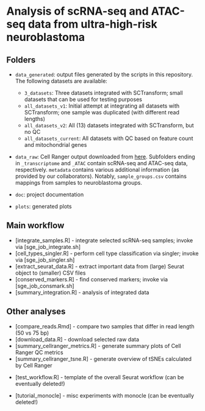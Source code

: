 # Analysis of scRNA-seq and ATAC-seq data from ultra-high-risk neuroblastoma

## Folders

* `data_generated`: output files generated by the scripts in this repository. The following datasets are available:

  - `3_datasets`: Three datasets integrated with SCTransform; small datasets that can be used for testing purposes
  - `all_datasets_v1`: Initial attempt at integrating all datasets with SCTransform; one sample was duplicated (with different read lengths)
  - `all_datasets_v2`: All (13) datasets integrated with SCTransform, but no QC
  - `all_datasets_current`: All datasets with QC based on feature count and mitochondrial genes

* `data_raw`: Cell Ranger output downloaded from [here](https://biomedical-sequencing.at/projects/BSA_0407_STM_Neuroblastoma_2ba0210fb73d412397728e8a97a3e423). Subfolders ending in `_transcriptome` and `_ATAC` contain scRNA-seq and ATAC-seq data, respectively. `metadata` contains various additional information (as provided by our collaborators). Notably, `sample_groups.csv` contains mappings from samples to neuroblastoma groups.

* `doc`: project documentation

* `plots`: generated plots


## Main workflow

* [integrate_samples.R] - integrate selected scRNA-seq samples; invoke via [sge_job_integrate.sh]
* [cell_types_singler.R] - perform cell type classification via singler; invoke via [sge_job_singler.sh]
* [extract_seurat_data.R] - extract important data from (large) Seurat object to (smaller) CSV files
* [conserved_markers.R] - find conserved markers; invoke via [sge_job_consmark.sh]
* [summary_integration.R] - analysis of integrated data

## Other analyses

* [compare_reads.Rmd] - compare two samples that differ in read length (50 vs 75 bp)
* [download_data.R] - download selected raw data
* [summary_cellranger_metrics.R] - generate summary plots of Cell Ranger QC metrics
* [summary_cellranger_tsne.R] - generate overview of tSNEs calculated by Cell Ranger
+ [test_workflow.R] - template of the overall Seurat workflow (can be eventually deleted!)
* [tutorial_monocle] - misc experiments with monocle (can be eventually deleted!)